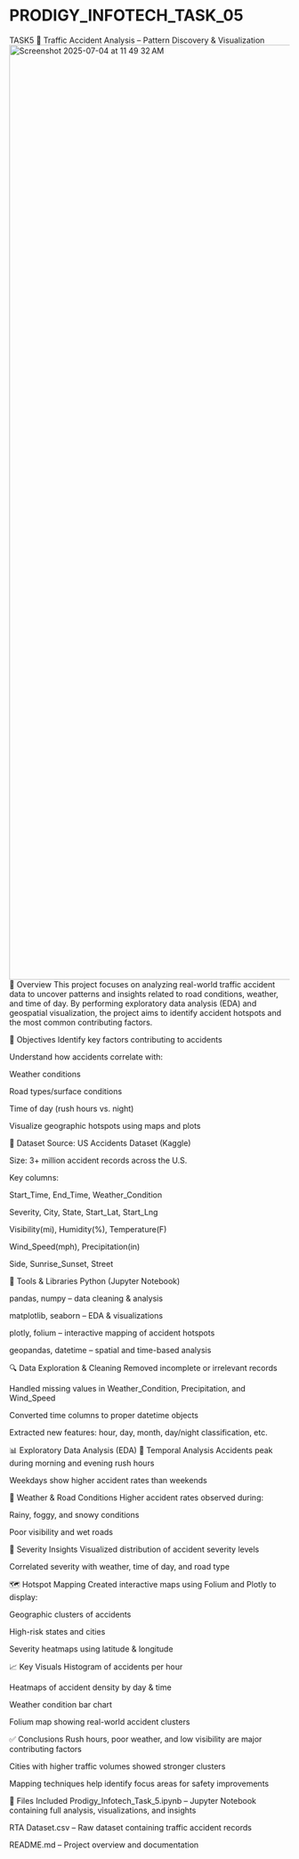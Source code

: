 # PRODIGY_INFOTECH_TASK_05
TASK5
🚗 Traffic Accident Analysis – Pattern Discovery & Visualization
<img width="1680" alt="Screenshot 2025-07-04 at 11 49 32 AM" src="https://github.com/user-attachments/assets/4a2f714b-5b3b-4bc6-aa82-4e4e32101b51" />
📌 Overview
This project focuses on analyzing real-world traffic accident data to uncover patterns and insights related to road conditions, weather, and time of day. By performing exploratory data analysis (EDA) and geospatial visualization, the project aims to identify accident hotspots and the most common contributing factors.

🎯 Objectives
Identify key factors contributing to accidents

Understand how accidents correlate with:

Weather conditions

Road types/surface conditions

Time of day (rush hours vs. night)

Visualize geographic hotspots using maps and plots

📁 Dataset
Source: US Accidents Dataset (Kaggle)

Size: 3+ million accident records across the U.S.

Key columns:

Start_Time, End_Time, Weather_Condition

Severity, City, State, Start_Lat, Start_Lng

Visibility(mi), Humidity(%), Temperature(F)

Wind_Speed(mph), Precipitation(in)

Side, Sunrise_Sunset, Street

🧰 Tools & Libraries
Python (Jupyter Notebook)

pandas, numpy – data cleaning & analysis

matplotlib, seaborn – EDA & visualizations

plotly, folium – interactive mapping of accident hotspots

geopandas, datetime – spatial and time-based analysis

🔍 Data Exploration & Cleaning
Removed incomplete or irrelevant records

Handled missing values in Weather_Condition, Precipitation, and Wind_Speed

Converted time columns to proper datetime objects

Extracted new features: hour, day, month, day/night classification, etc.

📊 Exploratory Data Analysis (EDA)
🔸 Temporal Analysis
Accidents peak during morning and evening rush hours

Weekdays show higher accident rates than weekends

🔸 Weather & Road Conditions
Higher accident rates observed during:

Rainy, foggy, and snowy conditions

Poor visibility and wet roads

🔸 Severity Insights
Visualized distribution of accident severity levels

Correlated severity with weather, time of day, and road type

🗺️ Hotspot Mapping
Created interactive maps using Folium and Plotly to display:

Geographic clusters of accidents

High-risk states and cities

Severity heatmaps using latitude & longitude

📈 Key Visuals
Histogram of accidents per hour

Heatmaps of accident density by day & time

Weather condition bar chart

Folium map showing real-world accident clusters

✅ Conclusions
Rush hours, poor weather, and low visibility are major contributing factors

Cities with higher traffic volumes showed stronger clusters

Mapping techniques help identify focus areas for safety improvements

📎 Files Included
Prodigy_Infotech_Task_5.ipynb – Jupyter Notebook containing full analysis, visualizations, and insights

RTA Dataset.csv – Raw dataset containing traffic accident records

README.md – Project overview and documentation
